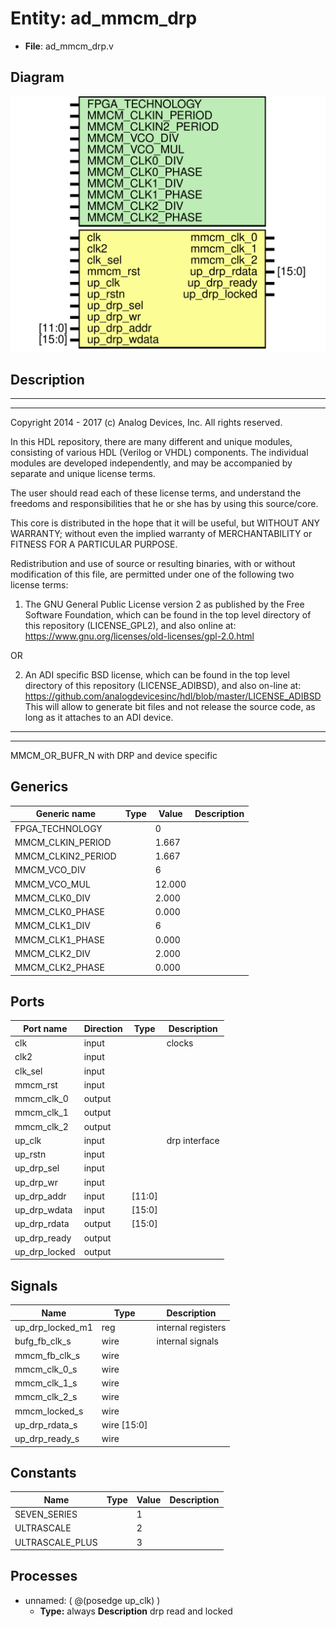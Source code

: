 # Entity: ad_mmcm_drp

- **File**: ad_mmcm_drp.v
## Diagram

![Diagram](ad_mmcm_drp.svg "Diagram")
## Description

 ***************************************************************************
 ***************************************************************************
 Copyright 2014 - 2017 (c) Analog Devices, Inc. All rights reserved.

 In this HDL repository, there are many different and unique modules, consisting
 of various HDL (Verilog or VHDL) components. The individual modules are
 developed independently, and may be accompanied by separate and unique license
 terms.

 The user should read each of these license terms, and understand the
 freedoms and responsibilities that he or she has by using this source/core.

 This core is distributed in the hope that it will be useful, but WITHOUT ANY
 WARRANTY; without even the implied warranty of MERCHANTABILITY or FITNESS FOR
 A PARTICULAR PURPOSE.

 Redistribution and use of source or resulting binaries, with or without modification
 of this file, are permitted under one of the following two license terms:

   1. The GNU General Public License version 2 as published by the
      Free Software Foundation, which can be found in the top level directory
      of this repository (LICENSE_GPL2), and also online at:
      <https://www.gnu.org/licenses/old-licenses/gpl-2.0.html>

 OR

   2. An ADI specific BSD license, which can be found in the top level directory
      of this repository (LICENSE_ADIBSD), and also on-line at:
      https://github.com/analogdevicesinc/hdl/blob/master/LICENSE_ADIBSD
      This will allow to generate bit files and not release the source code,
      as long as it attaches to an ADI device.

 ***************************************************************************
 ***************************************************************************
 MMCM_OR_BUFR_N with DRP and device specific

## Generics

| Generic name       | Type | Value  | Description |
| ------------------ | ---- | ------ | ----------- |
| FPGA_TECHNOLOGY    |      | 0      |             |
| MMCM_CLKIN_PERIOD  |      | 1.667  |             |
| MMCM_CLKIN2_PERIOD |      | 1.667  |             |
| MMCM_VCO_DIV       |      | 6      |             |
| MMCM_VCO_MUL       |      | 12.000 |             |
| MMCM_CLK0_DIV      |      | 2.000  |             |
| MMCM_CLK0_PHASE    |      | 0.000  |             |
| MMCM_CLK1_DIV      |      | 6      |             |
| MMCM_CLK1_PHASE    |      | 0.000  |             |
| MMCM_CLK2_DIV      |      | 2.000  |             |
| MMCM_CLK2_PHASE    |      | 0.000  |             |
## Ports

| Port name     | Direction | Type   | Description    |
| ------------- | --------- | ------ | -------------- |
| clk           | input     |        |  clocks        |
| clk2          | input     |        |                |
| clk_sel       | input     |        |                |
| mmcm_rst      | input     |        |                |
| mmcm_clk_0    | output    |        |                |
| mmcm_clk_1    | output    |        |                |
| mmcm_clk_2    | output    |        |                |
| up_clk        | input     |        |  drp interface |
| up_rstn       | input     |        |                |
| up_drp_sel    | input     |        |                |
| up_drp_wr     | input     |        |                |
| up_drp_addr   | input     | [11:0] |                |
| up_drp_wdata  | input     | [15:0] |                |
| up_drp_rdata  | output    | [15:0] |                |
| up_drp_ready  | output    |        |                |
| up_drp_locked | output    |        |                |
## Signals

| Name             | Type        | Description          |
| ---------------- | ----------- | -------------------- |
| up_drp_locked_m1 | reg         |  internal registers  |
| bufg_fb_clk_s    | wire        |  internal signals    |
| mmcm_fb_clk_s    | wire        |                      |
| mmcm_clk_0_s     | wire        |                      |
| mmcm_clk_1_s     | wire        |                      |
| mmcm_clk_2_s     | wire        |                      |
| mmcm_locked_s    | wire        |                      |
| up_drp_rdata_s   | wire [15:0] |                      |
| up_drp_ready_s   | wire        |                      |
## Constants

| Name            | Type | Value | Description |
| --------------- | ---- | ----- | ----------- |
| SEVEN_SERIES    |      | 1     |             |
| ULTRASCALE      |      | 2     |             |
| ULTRASCALE_PLUS |      | 3     |             |
## Processes
- unnamed: ( @(posedge up_clk) )
  - **Type:** always
**Description**
 drp read and locked 
